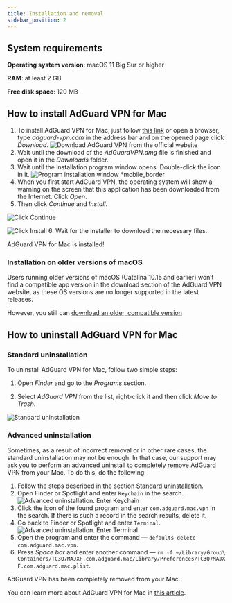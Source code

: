 ```yaml
---
title: Installation and removal
sidebar_position: 2
---
```


## System requirements

**Operating system version**: macOS 11 Big Sur or higher

**RAM**: at least 2 GB

**Free disk space**: 120 MB

## How to install AdGuard VPN for Mac

1. To install AdGuard VPN for Mac, just follow [this link](https://agrd.io/mac_vpn) or open a browser, type *adguard-vpn.com* in the address bar and on the opened page click *Download*.
![Download AdGuard VPN from the official website](https://cdn.adguardvpn.com/public/Adguard/kb/vpn-install/mac-install-en.png)
2. Wait until the download of the *AdGuardVPN.dmg* file is finished and open it in the *Downloads* folder.
3. Wait until the installation program window opens. Double-click the icon in it.
![Program installation window *mobile_border](https://cdn.adguardvpn.com/public/Adguard/kb/vpn-install/mac-install-ru-1.png)
4. When you first start AdGuard VPN, the operating system will show a warning on the screen that this application has been downloaded from the Internet. Click *Open*.
5. Then click *Continue* and *Install*.

![Click Continue](https://cdn.adguardvpn.com/public/Adguard/kb/vpn-install/.mac-install-2-en~imageoptim.png)

![Click Install](https://cdn.adguardvpn.com/public/Adguard/kb/vpn-install/mac-install-3-en.png)
6. Wait for the installer to download the necessary files.

AdGuard VPN for Mac is installed!

### Installation on older versions of macOS

Users running older versions of macOS (Catalina 10.15 and earlier) won’t find a compatible app version in the download section of the AdGuard VPN website, as these OS versions are no longer supported in the latest releases.

However, you still can [download an older, compatible version](https://agrd.io/adguard_vpn_for_macoscatalina)

## How to uninstall AdGuard VPN for Mac

### Standard uninstallation

To uninstall AdGuard VPN for Mac, follow two simple steps:

1. Open *Finder* and go to the *Programs* section.

2. Select *AdGuard VPN* from the list, right-click it and then click *Move to Trash*.

![Standard uninstallation](https://cdn.adguardvpn.com/public/Adguard/kb/vpn-install/mac-uninstall-1-en.png)

### Advanced uninstallation

Sometimes, as a result of incorrect removal or in other rare cases, the standard uninstallation may not be enough. In that case, our support may ask you to perform an advanced uninstall to completely remove AdGuard VPN from your Mac. To do this, do the following:

1. Follow the steps described in the section [Standard uninstallation](#how-to-uninstall-adguard-vpn-for-mac).
2. Open Finder or Spotlight and enter `Keychain` in the search.
![Advanced uninstallation. Enter Keychain](https://cdn.adguardvpn.com/public/Adguard/kb/vpn-install/mac-key-chain-en.png)
3. Click the icon of the found program and enter `com.adguard.mac.vpn` in the search. If there is such a record in the search results, delete it.
4. Go back to Finder or Spotlight and enter `Terminal`.
![Advanced uninstallation. Enter Terminal](https://cdn.adguardvpn.com/public/Adguard/kb/vpn-install/mac-terminal-en.png)
5. Open the program and enter the command — `defaults delete com.adguard.mac.vpn`.
6. Press *Space bar* and enter another command — `rm -f ~/Library/Group\ Containers/TC3Q7MAJXF.com.adguard.mac/Library/Preferences/TC3Q7MAJXF.com.adguard.mac.plist`.

AdGuard VPN has been completely removed from your Mac.

You can learn more about AdGuard VPN for Mac in [this article](/adguard-vpn-for-mac/overview).
